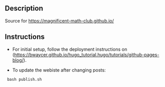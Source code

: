 ## Description

Source for https://magnificent-math-club.github.io/

## Instructions
* For initial setup, follow the deployment instructions on (https://bwaycer.github.io/hugo_tutorial.hugo/tutorials/github-pages-blog/).

* To update the webiste after changing posts: 
```
 bash publish.sh
```
